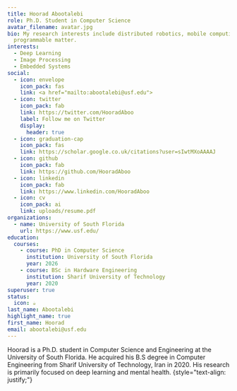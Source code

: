 ```yaml
---
title: Hoorad Abootalebi
role: Ph.D. Student in Computer Science
avatar_filename: avatar.jpg
bio: My research interests include distributed robotics, mobile computing and
  programmable matter.
interests:
  - Deep Learning
  - Image Processing
  - Embedded Systems
social:
  - icon: envelope
    icon_pack: fas
    link: <a href="mailto:abootalebi@usf.edu">
  - icon: twitter
    icon_pack: fab
    link: https://twitter.com/HooradAboo
    label: Follow me on Twitter
    display:
      header: true
  - icon: graduation-cap
    icon_pack: fas
    link: https://scholar.google.co.uk/citations?user=sIwtMXoAAAAJ
  - icon: github
    icon_pack: fab
    link: https://github.com/HooradAboo
  - icon: linkedin
    icon_pack: fab
    link: https://www.linkedin.com/HooradAboo
  - icon: cv
    icon_pack: ai
    link: uploads/resume.pdf
organizations:
  - name: University of South Florida
    url: https://www.usf.edu/
education:
  courses:
    - course: PhD in Computer Science
      institution: University of South Florida
      year: 2026
    - course: BSc in Hardware Engineering
      institution: Sharif University of Technology
      year: 2020
superuser: true
status:
  icon: ☕️
last_name: Abootalebi
highlight_name: true
first_name: Hoorad
email: abootalebi@usf.edu
---
```


Hoorad is a Ph.D. student in Computer Science and Engineering at the University of South Florida. He acquired his B.S degree in Computer Engineering from Sharif University of Technology, Iran in 2020. His research is primarily focused on deep learning and mental health.
{style="text-align: justify;"}
